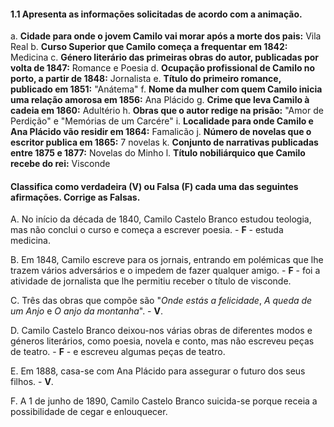 #### 1.1 Apresenta as informações solicitadas de acordo com a animação.

a. **Cidade para onde o jovem Camilo vai morar após a morte dos pais:** Vila Real
b. **Curso Superior que Camilo começa a frequentar em 1842:** Medicina
c. **Género literário das primeiras obras do autor, publicadas por volta de 1847:** Romance e Poesia
d. **Ocupação profissional de Camilo no porto, a partir de 1848:** Jornalista
e. **Título do primeiro romance, publicado em 1851:** "Anátema"
f. **Nome da mulher com quem Camilo inicia uma relação amorosa em 1856:** Ana Plácido
g. **Crime que leva Camilo à cadeia em 1860:** Adultério
h. **Obras que o autor redige na prisão:** "Amor de Perdição" e "Memórias de um Carcére"
i. **Localidade para onde Camilo e Ana Plácido vão residir em 1864:** Famalicão
j. **Número de novelas que o escritor publica em 1865:** 7 novelas
k. **Conjunto de narrativas publicadas entre 1875 e 1877:** Novelas do Minho
l. **Título nobiliárquico que Camilo recebe do rei:** Visconde

#### Classifica como verdadeira (V) ou Falsa (F) cada uma das seguintes afirmações. Corrige as Falsas.

A. No início da década de 1840, Camilo Castelo Branco estudou teologia, mas não conclui o curso e começa a escrever poesia. - **F** - estuda medicina.

B. Em 1848, Camilo escreve para os jornais, entrando em polémicas que lhe trazem vários adversários e o impedem de fazer qualquer amigo. - **F** - foi a atividade de jornalista que lhe permitiu receber o título de visconde.

C. Três das obras que compõe são "*Onde estás a felicidade*, *A queda de um Anjo* e *O anjo da montanha*". - **V**.

D. Camilo Castelo Branco deixou-nos várias obras de diferentes modos e géneros literários, como poesia, novela e conto, mas não escreveu peças de teatro. - **F** - e escreveu algumas peças de teatro.

E. Em 1888, casa-se com Ana Plácido para assegurar o futuro dos seus filhos. - **V**.

F. A 1 de junho de 1890, Camilo Castelo Branco suicida-se porque receia a possibilidade de cegar e enlouquecer.
